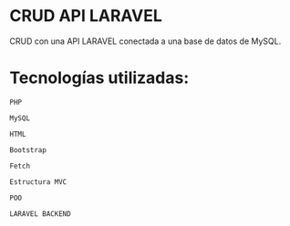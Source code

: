 # CRUD API LARAVEL

CRUD con una API LARAVEL conectada a una base de datos de MySQL.

# Tecnologías utilizadas:

```
PHP
```
```
MySQL
```
```
HTML
```
```
Bootstrap
```
```
Fetch
```
```
Estructura MVC
```
```
POO
```
```
LARAVEL BACKEND
```